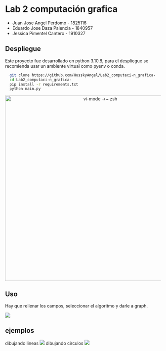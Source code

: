 
# Lab 2 computación grafica
* Juan Jose Angel Perdomo - 1825116
* Eduardo Jose Daza Palencia - 1840957
* Jessica Pimentel Cantero - 1910327


## Despliegue

Este proyecto fue desarrollado en python 3.10.8, para el despliegue se recomienda usar un ambiente virtual como pyenv o conda.

```bash
  git clone https://github.com/HusskyAngel/Lab2_computaci-n_grafica-
  cd Lab2_computaci-n_grafica-
  pip install -r requirements.txt
  python main.py
```



<div align="center">
  <a href="https://github.com/jeffreytse/zsh-vi-mode">
    <img alt="vi-mode →~ zsh" src="https://github.com/HusskyAngel/Lab2_computaci-n_grafica-/tree/main/images/1.png" width="600">
  </a>

</div>


## Uso

Hay que rellenar los campos, seleccionar el algoritmo y darle a graph.

![](https://github.com/HusskyAngel/Lab2_computaci-n_grafica-/tree/main/images/1.png)


## ejemplos

dibujando lineas
![](https://github.com/HusskyAngel/Lab2_computaci-n_grafica-/tree/main/images/2.png)
dibujando circulos
![](https://github.com/HusskyAngel/Lab2_computaci-n_grafica-/tree/main/images/3.png)

